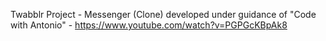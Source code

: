 Twabblr Project - Messenger (Clone) developed under guidance of "Code with Antonio" - https://www.youtube.com/watch?v=PGPGcKBpAk8
